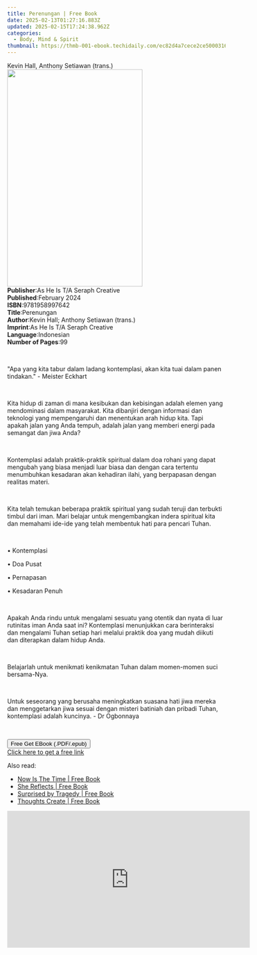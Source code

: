 ```yaml
---
title: Perenungan | Free Book
date: 2025-02-13T01:27:16.883Z
updated: 2025-02-15T17:24:38.962Z
categories:
  - Body, Mind & Spirit
thumbnail: https://thmb-001-ebook.techidaily.com/ec82d4a7cece2ce500031645c8ebce2eed14ebfed8ad49ab490fbe35ee904b76.jpg
---
```

<main id="book-container">
  <div class="flex flex-col">
    <div class="book-brief flex-1 py-6 px-4 sm:p-6 md:py-10 md:px-8">
      <!-- brief-->
      <div class="book-brief-main">Kevin Hall, Anthony Setiawan (trans.)</div>
    </div>
    <div
      class="book-meta-info flex-1 grid gap-4 col-start-1 col-end-3 row-start-1 sm:mb-6 sm:grid-cols-4 lg:gap-6 lg:col-start-2 lg:row-end-6 lg:row-span-6 lg:mb-0"
    >
      <div
        class="book-meta-info-left place-content-center mt-4 p-4 text-sm leading-6 col-start-2 col-span-2 dark:text-slate-400"
      >
        <img
          class="w-full h-500 object-cover rounded-lg sm:h-255 sm:col-span-2 lg:col-span-full"
          src="https://img-001-ebook.techidaily.com/ef7627e80631c05602442f77da8e29dbe053f3dc3c4d175f8e67139abf19adfd.jpg"
          alt=""
          width="312"
          height="500"
        />
      </div>
      <div
        class="book-meta-info-right mt-2 col-start-1 row-start-2 col-span-3 self-center"
      >
        <!-- meta data  -->
        <div class="flex flex-col px-4 md:px-8">
          <div class="flex-1">
            <strong>Publisher</strong>:<span class="px-2"
              >As He Is T/A Seraph Creative</span
            >
          </div>
          <div class="flex-1">
            <strong>Published</strong>:<span class="px-2">February 2024</span>
          </div>
          <div class="flex-1">
            <strong>ISBN</strong>:<span class="px-2">9781958997642</span>
          </div>
          <div class="flex-1">
            <strong>Title</strong>:<span class="px-2">Perenungan</span>
          </div>
          <div class="flex-1">
            <strong>Author</strong>:<span class="px-2"
              >Kevin Hall; Anthony Setiawan (trans.)</span
            >
          </div>
          <div class="flex-1">
            <strong>Imprint</strong>:<span class="px-2"
              >As He Is T/A Seraph Creative</span
            >
          </div>
          <div class="flex-1">
            <strong>Language</strong>:<span class="px-2">Indonesian</span>
          </div>
          <div class="flex-1">
            <strong>Number of Pages</strong>:<span class="px-2">99</span>
          </div>
        </div>
      </div>
    </div>
    <div class="book-description flex-1 py-6 px-4 sm:p-6 md:py-10 md:px-8">
      <div class="book-description-main">
        <div accordion-content="" id="description">
          <p>&nbsp;</p>
          <p>
            "Apa yang kita tabur dalam ladang kontemplasi, akan kita tuai dalam
            panen tindakan." - Meister Eckhart
          </p>
          <p><br /></p>
          <p>
            Kita hidup di zaman di mana kesibukan dan kebisingan adalah elemen
            yang mendominasi dalam masyarakat. Kita dibanjiri dengan informasi
            dan teknologi yang mempengaruhi dan menentukan arah hidup kita. Tapi
            apakah jalan yang Anda tempuh, adalah jalan yang memberi energi pada
            semangat dan jiwa Anda?
          </p>
          <p><br /></p>
          <p>
            Kontemplasi adalah praktik-praktik spiritual dalam doa rohani yang
            dapat mengubah yang biasa menjadi luar biasa dan dengan cara
            tertentu menumbuhkan kesadaran akan kehadiran ilahi, yang berpapasan
            dengan realitas materi.
          </p>
          <p><br /></p>
          <p>
            Kita telah temukan beberapa praktik spiritual yang sudah teruji dan
            terbukti timbul dari iman. Mari belajar untuk mengembangkan indera
            spiritual kita dan memahami ide-ide yang telah membentuk hati para
            pencari Tuhan.&nbsp;&nbsp;&nbsp;
          </p>
          <p><br /></p>
          <p>• Kontemplasi&nbsp;&nbsp;&nbsp;</p>
          <p>• Doa Pusat&nbsp;&nbsp;&nbsp;</p>
          <p>• Pernapasan&nbsp;&nbsp;&nbsp;</p>
          <p>• Kesadaran Penuh</p>
          <p><br /></p>
          <p>
            Apakah Anda rindu untuk mengalami sesuatu yang otentik dan nyata di
            luar rutinitas iman Anda saat ini? Kontemplasi menunjukkan cara
            berinteraksi dan mengalami Tuhan setiap hari melalui praktik doa
            yang mudah diikuti dan diterapkan dalam hidup Anda.&nbsp;
          </p>
          <p><br /></p>
          <p>
            Belajarlah untuk menikmati kenikmatan Tuhan dalam momen-momen suci
            bersama-Nya.
          </p>
          <p><br /></p>
          <p>
            ​​​​​​​Untuk seseorang yang berusaha meningkatkan suasana hati jiwa
            mereka dan menggetarkan jiwa sesuai dengan misteri batiniah dan
            pribadi Tuhan, kontemplasi adalah kuncinya. - Dr Ogbonnaya
          </p>
          <p>&nbsp;</p>
        </div>
        <div class="accordion-fader"></div>
      </div>
    </div>
    <div class="book-excerpts flex-1 py-6 px-4 sm:p-6 md:py-10 md:px-8"></div>
    <div
      class="book-about-author flex-1 py-6 px-4 sm:p-6 md:py-10 md:px-8"
    ></div>
    <div class="book-free-get flex-1 py-6 px-4 sm:p-6 md:py-10 md:px-8">
      <button
        id="btn-free-get"
        class="bg-blue-500 hover:bg-blue-700 text-white font-bold py-2 px-4 rounded"
      >
        Free Get EBook (.PDF/.epub)
      </button>
      <div id="countdown-display" class="px-2 text-lg mt-2"></div>
      <a
        id="free-link"
        class="hidden bg-blue-500 hover:bg-blue-700 text-white font-bold py-2 px-4 rounded"
        href="https://www.ebooks.com/en-us/book/211239272/perenungan/kevin-hall/"
        target="_blank"
        >Click here to get a free link</a
      >
    </div>
    <script>
      let countdownTime = 0;
      let countdownInterval = null;
      document
        .getElementById('btn-free-get')
        .addEventListener('click', startCountdown);
      function startCountdown() {
        countdownTime = new Date().getTime() + 60000 * 3;
        countdownInterval = setInterval(updateCountdown, 1000);
        document.getElementById('btn-free-get').disabled = true;
        document
          .getElementById('btn-free-get')
          .classList.add('bg-gray-500', 'cursor-not-allowed');
      }
      function updateCountdown() {
        let currentTime = new Date().getTime();
        let timeLeft = countdownTime - currentTime;
        let secondsLeft = Math.floor(timeLeft / 1000);
        document.getElementById('countdown-display').innerHTML =
          `Remaining time: ${secondsLeft} seconds.`;
        if (secondsLeft <= 0) {
          clearInterval(countdownInterval);
          document.getElementById('btn-free-get').classList.add('hidden');
          document.getElementById('free-link').classList.remove('hidden');
          document.getElementById('countdown-display').innerHTML = '';
        }
      }
    </script>
  </div>
</main>

<ins class="adsbygoogle"
      style="display:block"
      data-ad-client="ca-pub-7571918770474297"
      data-ad-slot="8358498916"
      data-ad-format="auto"
      data-full-width-responsive="true"></ins>
    

<span class="atpl-alsoreadstyle">Also read:</span>
<div><ul>
<li><a href="https://novels-ebooks.techidaily.com/209864137-9781732163539-now-is-the-time/"><u>Now Is The Time | Free Book</u></a></li>
<li><a href="https://novels-ebooks.techidaily.com/209864025-9781926926971-she-reflects/"><u>She Reflects | Free Book</u></a></li>
<li><a href="https://novels-ebooks.techidaily.com/209864049-9781732411814-surprised-by-tragedy/"><u>Surprised by Tragedy | Free Book</u></a></li>
<li><a href="https://novels-ebooks.techidaily.com/209864083-9780648367543-thoughts-create/"><u>Thoughts Create | Free Book</u></a></li>
</ul></div>

<!-- affiliate ads begin -->
<iframe width="560" height="315" src="https://www.youtube.com/embed/jpdGEJJwMLY?si=eKgXOPpNeYvYKcel" title="YouTube video player" frameborder="0" allow="accelerometer; autoplay; clipboard-write; encrypted-media; gyroscope; picture-in-picture; web-share" referrerpolicy="strict-origin-when-cross-origin" allowfullscreen></iframe>
<!-- affiliate ads end -->

